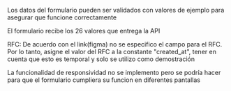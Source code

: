Los datos del formulario pueden ser validados con valores de ejemplo para asegurar que funcione correctamente

El formulario recibe los 26 valores que entrega la API 

RFC: De acuerdo con el link(figma) no se especifico el campo para el RFC. Por lo tanto, asigne el valor del RFC a la constante "created_at", tener en cuenta que esto es temporal y solo se utilizo como demostración

La funcionalidad de responsividad no se implemento pero se podría hacer para que el formulario cumpliera su funcion en diferentes pantallas 